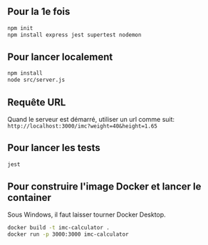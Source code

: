 ## Pour la 1e fois

```sh
npm init
npm install express jest supertest nodemon
```

## Pour lancer localement

```sh
npm install
node src/server.js
```

## Requête URL

Quand le serveur est démarré, utiliser un url comme suit:
`http://localhost:3000/imc?weight=40&height=1.65`

## Pour lancer les tests

```sh
jest
```

## Pour construire l'image Docker et lancer le container
Sous Windows, il faut laisser tourner Docker Desktop.

```sh
docker build -t imc-calculator .
docker run -p 3000:3000 imc-calculator
```

